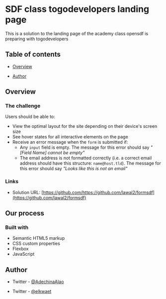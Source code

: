 # SDF class togodevelopers landing page

This is a solution to the landing page of the academy class opensdf is preparing with togodevelopers 

## Table of contents

- [Overview](#overview)
 
- [Author](#author)

## Overview

### The challenge

Users should be able to:

- View the optimal layout for the site depending on their device's screen size
- See hover states for all interactive elements on the page
- Receive an error message when the `form` is submitted if:
  - Any `input` field is empty. The message for this error should say *"[Field Name] cannot be empty"*
  - The email address is not formatted correctly (i.e. a correct email address should have this structure: `name@host.tld`). The message for this error should say *"Looks like this is not an email"*

### Links

- Solution URL: [https://github.com/https://github.com/lawal2/formsdf](https://github.com/lawal2/formsdf)

## Our process

### Built with

- Semantic HTML5 markup
- CSS custom properties
- Flexbox
- JavaScript

## Author

- Twitter - [@AdechinaAlao](https://www.twitter.com/AdechinaAlao)

- Twitter - [@elkwaet](https://www.twitter.com/AdechinaAlao)
